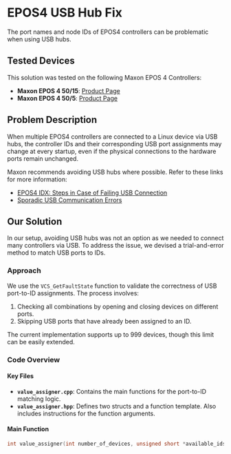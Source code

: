 # EPOS4 USB Hub Fix

The port names and node IDs of EPOS4 controllers can be problematic when using USB hubs.

## Tested Devices

This solution was tested on the following Maxon EPOS 4 Controllers:
- **Maxon EPOS 4 50/15**: [Product Page](https://www.maxongroup.com/maxon/view/product/control/Positionierung/EPOS-4/520886)
- **Maxon EPOS 4 50/5**: [Product Page](https://www.maxongroup.com/maxon/view/product/control/Positionierung/EPOS-4/541718)

## Problem Description

When multiple EPOS4 controllers are connected to a Linux device via USB hubs, the controller IDs and their corresponding USB port assignments may change at every startup, even if the physical connections to the hardware ports remain unchanged.

Maxon recommends avoiding USB hubs where possible. Refer to these links for more information:
- [EPOS4 IDX: Steps in Case of Failing USB Connection](https://support.maxongroup.com/hc/en-us/articles/360014218020-EPOS4-IDX-Action-steps-in-case-of-failing-USB-connection)
- [Sporadic USB Communication Errors](https://support.maxongroup.com/hc/en-us/articles/360017773999-Sporadic-USB-communication-errors)

## Our Solution

In our setup, avoiding USB hubs was not an option as we needed to connect many controllers via USB. To address the issue, we devised a trial-and-error method to match USB ports to IDs.

### Approach

We use the `VCS_GetFaultState` function to validate the correctness of USB port-to-ID assignments. The process involves:
1. Checking all combinations by opening and closing devices on different ports.
2. Skipping USB ports that have already been assigned to an ID.

The current implementation supports up to 999 devices, though this limit can be easily extended.

### Code Overview

#### Key Files
- **`value_assigner.cpp`**: Contains the main functions for the port-to-ID matching logic.
- **`value_assigner.hpp`**: Defines two structs and a function template. Also includes instructions for the function arguments.

#### Main Function
```cpp
int value_assigner(int number_of_devices, unsigned short *available_ids, usb_and_id *usb_and_id_array)
